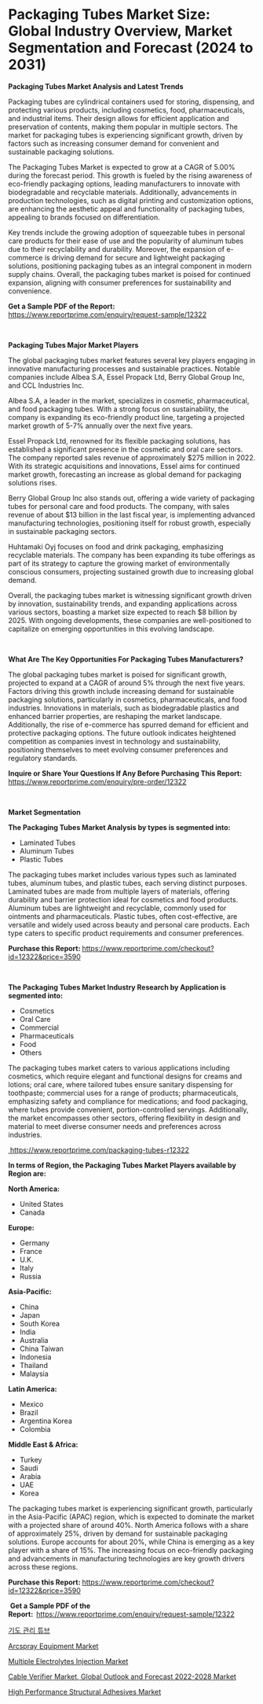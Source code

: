 <p><h1>Packaging Tubes Market Size: Global Industry Overview, Market Segmentation and Forecast (2024 to 2031)</h1></p><p><strong>Packaging Tubes Market Analysis and Latest Trends</strong></p>
<p><p>Packaging tubes are cylindrical containers used for storing, dispensing, and protecting various products, including cosmetics, food, pharmaceuticals, and industrial items. Their design allows for efficient application and preservation of contents, making them popular in multiple sectors. The market for packaging tubes is experiencing significant growth, driven by factors such as increasing consumer demand for convenient and sustainable packaging solutions.</p><p>The Packaging Tubes Market is expected to grow at a CAGR of 5.00% during the forecast period. This growth is fueled by the rising awareness of eco-friendly packaging options, leading manufacturers to innovate with biodegradable and recyclable materials. Additionally, advancements in production technologies, such as digital printing and customization options, are enhancing the aesthetic appeal and functionality of packaging tubes, appealing to brands focused on differentiation.</p><p>Key trends include the growing adoption of squeezable tubes in personal care products for their ease of use and the popularity of aluminum tubes due to their recyclability and durability. Moreover, the expansion of e-commerce is driving demand for secure and lightweight packaging solutions, positioning packaging tubes as an integral component in modern supply chains. Overall, the packaging tubes market is poised for continued expansion, aligning with consumer preferences for sustainability and convenience.</p></p>
<p><strong>Get a Sample PDF of the Report:&nbsp;</strong> <a href="https://www.reportprime.com/enquiry/request-sample/12322">https://www.reportprime.com/enquiry/request-sample/12322</a></p>
<p>&nbsp;</p>
<p><strong>Packaging Tubes Major Market Players</strong></p>
<p><p>The global packaging tubes market features several key players engaging in innovative manufacturing processes and sustainable practices. Notable companies include Albea S.A, Essel Propack Ltd, Berry Global Group Inc, and CCL Industries Inc. </p><p>Albea S.A, a leader in the market, specializes in cosmetic, pharmaceutical, and food packaging tubes. With a strong focus on sustainability, the company is expanding its eco-friendly product line, targeting a projected market growth of 5-7% annually over the next five years.</p><p>Essel Propack Ltd, renowned for its flexible packaging solutions, has established a significant presence in the cosmetic and oral care sectors. The company reported sales revenue of approximately $275 million in 2022. With its strategic acquisitions and innovations, Essel aims for continued market growth, forecasting an increase as global demand for packaging solutions rises.</p><p>Berry Global Group Inc also stands out, offering a wide variety of packaging tubes for personal care and food products. The company, with sales revenue of about $13 billion in the last fiscal year, is implementing advanced manufacturing technologies, positioning itself for robust growth, especially in sustainable packaging sectors.</p><p>Huhtamaki Oyj focuses on food and drink packaging, emphasizing recyclable materials. The company has been expanding its tube offerings as part of its strategy to capture the growing market of environmentally conscious consumers, projecting sustained growth due to increasing global demand.</p><p>Overall, the packaging tubes market is witnessing significant growth driven by innovation, sustainability trends, and expanding applications across various sectors, boasting a market size expected to reach $8 billion by 2025. With ongoing developments, these companies are well-positioned to capitalize on emerging opportunities in this evolving landscape.</p></p>
<p>&nbsp;</p>
<p><strong>What Are The Key Opportunities For Packaging Tubes Manufacturers?</strong></p>
<p><p>The global packaging tubes market is poised for significant growth, projected to expand at a CAGR of around 5% through the next five years. Factors driving this growth include increasing demand for sustainable packaging solutions, particularly in cosmetics, pharmaceuticals, and food industries. Innovations in materials, such as biodegradable plastics and enhanced barrier properties, are reshaping the market landscape. Additionally, the rise of e-commerce has spurred demand for efficient and protective packaging options. The future outlook indicates heightened competition as companies invest in technology and sustainability, positioning themselves to meet evolving consumer preferences and regulatory standards.</p></p>
<p><strong>Inquire or Share Your Questions If Any Before Purchasing This Report:</strong> <a href="https://www.reportprime.com/enquiry/pre-order/12322">https://www.reportprime.com/enquiry/pre-order/12322</a></p>
<p>&nbsp;</p>
<p><strong>Market Segmentation</strong></p>
<p><strong>The Packaging Tubes Market Analysis by types is segmented into:</strong></p>
<p><ul><li>Laminated Tubes</li><li>Aluminum Tubes</li><li>Plastic Tubes</li></ul></p>
<p><p>The packaging tubes market includes various types such as laminated tubes, aluminum tubes, and plastic tubes, each serving distinct purposes. Laminated tubes are made from multiple layers of materials, offering durability and barrier protection ideal for cosmetics and food products. Aluminum tubes are lightweight and recyclable, commonly used for ointments and pharmaceuticals. Plastic tubes, often cost-effective, are versatile and widely used across beauty and personal care products. Each type caters to specific product requirements and consumer preferences.</p></p>
<p><strong>Purchase this Report:&nbsp;</strong><a href="https://www.reportprime.com/checkout?id=12322&price=3590">https://www.reportprime.com/checkout?id=12322&price=3590</a></p>
<p>&nbsp;</p>
<p><strong>The Packaging Tubes Market Industry Research by Application is segmented into:</strong></p>
<p><ul><li>Cosmetics</li><li>Oral Care</li><li>Commercial</li><li>Pharmaceuticals</li><li>Food</li><li>Others</li></ul></p>
<p><p>The packaging tubes market caters to various applications including cosmetics, which require elegant and functional designs for creams and lotions; oral care, where tailored tubes ensure sanitary dispensing for toothpaste; commercial uses for a range of products; pharmaceuticals, emphasizing safety and compliance for medications; and food packaging, where tubes provide convenient, portion-controlled servings. Additionally, the market encompasses other sectors, offering flexibility in design and material to meet diverse consumer needs and preferences across industries.</p></p>
<p><a href="https://www.reportprime.com/packaging-tubes-r12322">&nbsp;https://www.reportprime.com/packaging-tubes-r12322</a></p>
<p><strong>In terms of Region, the Packaging Tubes Market Players available by Region are:</strong></p>
<p>
    <p> <strong> North America: </strong>
        <ul>
            <li>United States</li>
            <li>Canada</li>
        </ul>
        </p> 
    <p> <strong> Europe: </strong>
        <ul>
            <li>Germany</li>
            <li>France</li>
            <li>U.K.</li>
            <li>Italy</li>
            <li>Russia</li>
        </ul>
        </p> 
    <p> <strong> Asia-Pacific: </strong>
        <ul>
            <li>China</li>
            <li>Japan</li>
            <li>South Korea</li>
            <li>India</li>
            <li>Australia</li>
            <li>China Taiwan</li>
            <li>Indonesia</li>
            <li>Thailand</li>
            <li>Malaysia</li>
        </ul>
        </p> 
    <p> <strong> Latin America: </strong>
        <ul>
            <li>Mexico</li>
            <li>Brazil</li>
            <li>Argentina Korea</li>
            <li>Colombia</li>
        </ul>
        </p> 
    <p> <strong> Middle East & Africa: </strong>
        <ul>
            <li>Turkey</li>
            <li>Saudi</li>
            <li>Arabia</li>
            <li>UAE</li>
            <li>Korea</li>
        </ul>
    </p>
    </p>
<p><p>The packaging tubes market is experiencing significant growth, particularly in the Asia-Pacific (APAC) region, which is expected to dominate the market with a projected share of around 40%. North America follows with a share of approximately 25%, driven by demand for sustainable packaging solutions. Europe accounts for about 20%, while China is emerging as a key player with a share of 15%. The increasing focus on eco-friendly packaging and advancements in manufacturing technologies are key growth drivers across these regions.</p></p>
<p><strong>Purchase this Report: </strong><a href="https://www.reportprime.com/checkout?id=12322&price=3590">https://www.reportprime.com/checkout?id=12322&price=3590</a></p>
<p>&nbsp;<strong>Get a Sample PDF of the Report:&nbsp;&nbsp;</strong><a href="https://www.reportprime.com/enquiry/request-sample/12322">https://www.reportprime.com/enquiry/request-sample/12322</a></p>
<p><strong></strong></p>
<p><p><a href="https://medium.com/@daniamha96_85754/%EA%B8%B0%EB%8F%84-%EA%B4%80%EB%A6%AC-%ED%8A%9C%EB%B8%8C-%EC%8B%9C%EC%9E%A5-2024-2031%EB%85%84%EC%9D%98-%EA%B8%80%EB%A1%9C%EB%B2%8C-%EB%B0%8F-%EC%A7%80%EC%97%AD-%EB%B6%84%EC%84%9D-60d5fb034327">기도 관리 튜브</a></p><p><a href="https://issuu.com/reportprime-2/docs/arcspray-equipment-market-size-2030_fe925bf2da9c3a">Arcspray Equipment Market</a></p><p><a href="https://medium.com/@maxson5287/market-trends-in-the-global-multiple-electrolytes-injection-market-forecast-and-analysis-41083f918770">Multiple Electrolytes Injection Market</a></p><p><a href="https://www.linkedin.com/pulse/cable-verifier-market-global-outlook-forecast-2022-2028-evolution-u4oge?trackingId=dYBQnvFYTNm5SvUjhsjbvA%3D%3D">Cable Verifier Market, Global Outlook and Forecast 2022-2028 Market</a></p><p><a href="https://issuu.com/reportprime-2/docs/high-performance-structural-adhesiv_08ec4e2281d0db">High Performance Structural Adhesives Market</a></p></p>